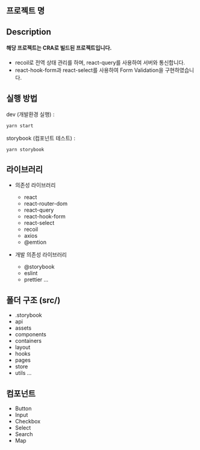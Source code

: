 ## 프로젝트 명

## Description
#### 해당 프로젝트는 CRA로 빌드된 프로젝트입니다. 
* recoil로 전역 상태 관리를 하며, react-query를 사용하여 서버와 통신합니다.
* react-hook-form과 react-select를 사용하여 Form Validation을 구현하였습니다.

## 실행 방법
dev (개발환경 실행) :
```js
yarn start
```
storybook (컴포넌트 테스트) :
```
yarn storybook
```

## 라이브러리
* 의존성 라이브러리
  * react
  * react-router-dom
  * react-query
  * react-hook-form
  * react-select
  * recoil
  * axios
  * @emtion


* 개발 의존성 라이브러리
  * @storybook
  * eslint
  * prettier
  ...

## 폴더 구조 (src/)
* .storybook
* api
* assets
* components
* containers
* layout
* hooks
* pages
* store
* utils
...

## 컴포넌트
* Button
* Input
* Checkbox
* Select
* Search
* Map
